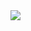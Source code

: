 <a href="https://discord.com/users/718572010363420745">
    <img src="https://img.shields.io/badge/Discord-100000?logo=discord&style=social">
</a>